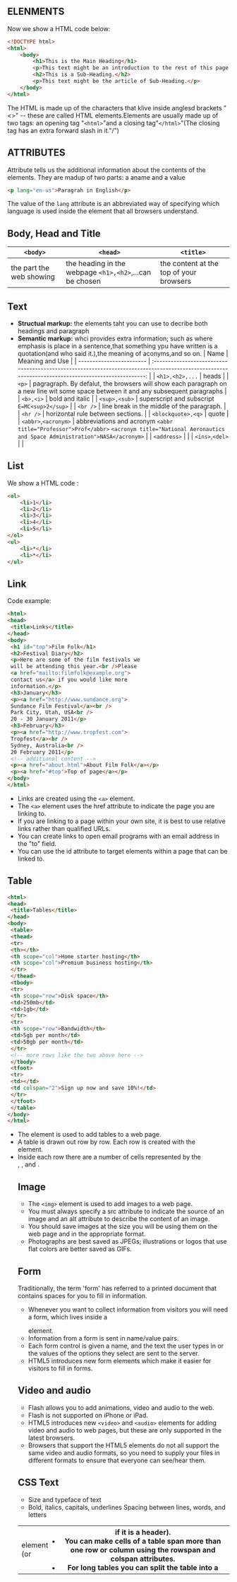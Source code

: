 ## ELENMENTS

Now we show a HTML code below:

```html
<!DOCTYPE html>
<html>
    <body>
        <h1>This is the Main Heading</h1>
        <p>This text might be an introduction to the rest of this page.<p>
        <h2>This is a Sub-Heading.</h2>
        <p>This text might be the article of Sub-Heading.</p>
    </body>
</html>
```

The HTML is made up of the characters that klive inside anglesd brackets "<>" -- these are called HTML elements.Elements are usually made up of two tags: an opening tag "`<html>`"and a closing tag"`</html>`"(The closing tag has an extra forward slash in it."/")

## ATTRIBUTES

Attribute tells us the additional information about the contents of the elements. They are madup of two parts: a aname and a value

```html
<p lang="en-us">Paragrah in English</p>
```

The value of the ``lang`` attribute is an abbreviated way of specifying which language is used inside the element that all browsers understand.

## Body, Head and Title

| `<body>`               | `<head>`                                                | `<title>`                             |
| ------------------------ | --------------------------------------------------------- | --------------------------------------- |
| the part the web showing | the heading in the webpage ``<h1>,<h2>``,...can be chosen | the content at the top of your browsers |

## Text

* **Structual markup:** the elements taht you can use to decribe both headings and paragraph
* **Semantic markup:** whci provides extra information; such as where emphasis is place in a sentence,that something ypu have written is a quotation(and who said it.),the meaning of aconyms,and so on.
  | Name                     |                                                                   Meaning and Use                                                                   |
  | ------------------------ | :-------------------------------------------------------------------------------------------------------------------------------------------------: |
  | ``<h1>,<h2>,...``        |                                                                        heads                                                                        |
  | ``<p>``                  |         pagragraph. By defalut, the browsers will show each paragraph on a new line wit some space between it and any subsequent paragraphs         |
  | ``<b>,<i>``              |                                                                   bold and italic                                                                   |
  | ``<sup>,<sub>``          |                                                   superscript and subscript ``E=MC<sup>2</sup>``                                                   |
  | ``<br />``               |                                                     line break in the middle of the paragraph.                                                     |
  | ``<hr />``               |                                                          horizontal rule between sections.                                                          |
  | ``<blockquote>,<q>``     |                                                                        quote                                                                        |
  | ``<abbr>``,``<acronym>`` | abbreviations and acronym ``<abbr title="Professor">Prof</abbr>`` ``<acronym title="National Aeronautics and Space Administration">NASA</acronym>`` |
  | ``<address>``            |                                                                                                                                                    |
  | `<ins>`,`<del>`      |                                                                                                                                                    |

## List

We show a HTML code :

```html
<ol>
    <li>1</li>
    <li>2</li>
    <li>3</li>
    <li>4</li>
    <li>5</li>
</ol>
<ul>
    <li>*</li>
    <li>*</li>
</ul>
```

## Link

Code example:

```html
<html>
<head>
 <title>Links</title>
</head>
<body>
 <h1 id="top">Film Folk</h1>
 <h2>Festival Diary</h2>
 <p>Here are some of the film festivals we 
 will be attending this year.<br />Please 
 <a href="mailto:filmfolk@example.org">
 contact us</a> if you would like more 
 information.</p>
 <h3>January</h3>
 <p><a href="http://www.sundance.org">
 Sundance Film Festival</a><br />
 Park City, Utah, USA<br />
 20 - 30 January 2011</p>
 <h3>February</h3>
 <p><a href="http://www.tropfest.com">
 Tropfest</a><br />
 Sydney, Australia<br />
 20 February 2011</p>
 <!-- additional content -->
 <p><a href="about.html">About Film Folk</a></p>
 <p><a href="#top">Top of page</a></p>
</body>
</html>
```

* Links are created using the `<a>` element.
* The `<a>` element uses the href attribute to indicate the page you are linking to.
* If you are linking to a page within your own site, it is best to use relative links rather than qualified URLs.
* You can create links to open email programs with an email address in the "to" field.
* You can use the id attribute to target elements within a page that can be linked to.

## Table
```html
<html>
<head>
 <title>Tables</title>
</head>
<body>
 <table>
 <thead>
 <tr>
 <th></th>
 <th scope="col">Home starter hosting</th>
 <th scope="col">Premium business hosting</th>
 </tr>
 </thead>
 <tbody>
 <tr>
 <th scope="row">Disk space</th>
 <td>250mb</td>
 <td>1gb</td>
 </tr>
 <tr>
 <th scope="row">Bandwidth</th>
 <td>5gb per month</td>
 <td>50gb per month</td>
 </tr>
 <!-- more rows like the two above here -->
 </tbody>
 <tfoot>
 <tr>
 <td></td>
 <td colspan="2">Sign up now and save 10%!</td>
 </tr>
 </tfoot>
 </table>
</body>
</html>
```
* The <table> element is used to add tables to a web page.
* A table is drawn out row by row. Each row is created with the <tr> element.
* Inside each row there are a number of cells represented by the <td> element (or <th> if it is a header).
* You can make cells of a table span more than one row or column using the rowspan and colspan attributes.
* For long tables you can split the table into a <thead>, <tbody>, and <tfoot>.

## Image

* The `<img>` element is used to add images to a web page.
* You must always specify a src attribute to indicate the source of an image and an alt attribute to describe the content of an image.
* You should save images at the size you will be using them on the web page and in the appropriate format.
* Photographs are best saved as JPEGs; illustrations or logos that use flat colors are better saved as GIFs.

## Form

Traditionally, the term 'form' has referred to a printed document that contains spaces for you to fill in information.

* Whenever you want to collect information from visitors you will need a form, which lives inside a <form> element.
* Information from a form is sent in name/value pairs.
* Each form control is given a name, and the text the user types in or the values of the options they select are sent to the server.
* HTML5 introduces new form elements which make it easier for visitors to fill in forms.

## Video and audio

* Flash allows you to add animations, video and audio to the web.
* Flash is not supported on iPhone or iPad.
* HTML5 introduces new `<video>` and `<audio>` elements for adding video and audio to web pages, but these are only supported in the latest browsers.
* Browsers that support the HTML5 elements do not all support the same video and audio formats, so you need to supply your files in different formats to ensure that everyone can see/hear them.

## CSS Text
* Size and typeface of text
* Bold, italics, capitals, underlines
Spacing between lines, words, and letters